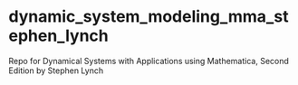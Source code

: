 # dynamic_system_modeling_mma_stephen_lynch
Repo for Dynamical Systems with Applications using Mathematica, Second Edition by Stephen Lynch
